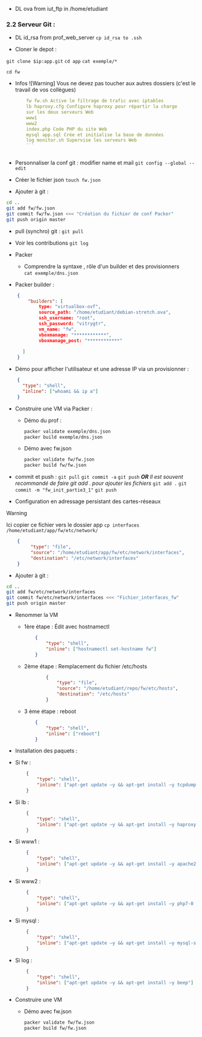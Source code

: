 

- DL ova from iut_ftp in /home/etudiant
### 2.2 Serveur Git :
- DL id_rsa from prof_web_server
`cp id_rsa to .ssh`

- Cloner le depot :

`git clone $ip:app.git`
`cd app`
`cat exemple/*`

`cd fw`

- Infos ![Warning] Vous ne devez pas toucher aux autres dossiers (c'est le travail de vos collègues) 
    ```yaml
        fw fw.sh Active le filtrage de trafic avec iptables
        lb haproxy.cfg Configure haproxy pour répartir la charge 
        sur les deux serveurs Web
        www1
        www2
        index.php Code PHP du site Web
        mysql app.sql Crée et initialise la base de données
        log monitor.sh Supervise les serveurs Web
        ```



- Personnaliser la conf git : modifier name et mail
`git config --global --edit`

- Créer le fichier json
`touch fw.json`

- Ajouter à git :
```bash
cd ..
git add fw/fw.json
git commit fw/fw.json <<< "Création du fichier de conf Packer"
git push origin master
```

- pull (synchro) git :
`git pull`

- Voir les contributions 
`git log`

- Packer
    - Comprendre la syntaxe , rôle d'un builder et des provisionners  
`cat exemple/dns.json`  


- Packer builder :
```json
    {
        "builders": [
            type: "virtualbox-ovf",
            source_path: "/home/etudiant/debian-stretch.ova",
            ssh_username: "root",
            ssh_password: "vitrygtr",
            vm_name: "fw",
            vboxmanage: "************",
            vboxmanage_post: "************"
        
      ]
    }
```

- Démo pour afficher l'utilisateur et une adresse IP via un provisionner :
```json
    {
      "type": "shell",
      "inline": ["whoami && ip a"]
    }

```

- Construire une VM via Packer :
    - Démo du prof :
        ```bash
        packer validate exemple/dns.json
        packer build exemple/dns.json
        ```
    -  Démo avec fw.json

        ```bash
        packer validate fw/fw.json
        packer build fw/fw.json
        ```

- commit et push :
`git pull`
`git commit -a`
`git push`
***OR***
*Il est souvent recommandé de faire git add . pour ajouter les fichiers*
`git add .`
`git commit -m "fw_init_partie3_1"`
`git push`




- Configuration en adressage persistant des cartes-réseaux
> [!WARNING]
> Ici copier ce fichier vers le dossier app
`cp interfaces /home/etudiant/app/fw/etc/network/`

```json
    {
         "type": "file",
         "source": "/home/etudiant/app/fw/etc/network/interfaces",
         "destination": "/etc/network/interfaces"
    }
```

- Ajouter à git :
```bash
cd ..
git add fw/etc/network/interfaces
git commit fw/etc/network/interfaces <<< "Fichier_interfaces_fw"
git push origin master
```

- Renommer la VM
    - 1ère étape : Édit avec hostnamectl
        ```json
            {
                "type": "shell",
                "inline": ["hostnamectl set-hostname fw"]
            }
        ```

    - 2ème étape : Remplacement du fichier /etc/hosts
        ```json
                {
                    "type": "file",
                    "source": "/home/etudiant/repo/fw/etc/hosts",
                    "destination": "/etc/hosts"
                }
        ```
    - 3 ème étape : reboot    
        ```json
            {
                "type": "shell",
                "inline": ["reboot"]
            }
        ```
- Installation des paquets :
- Si fw :
    ```json
        {
            "type": "shell",
            "inline": ["apt-get update –y && apt-get install –y tcpdump"]
        }
    ```
- Si lb :
    ```json
        {
            "type": "shell",
            "inline": ["apt-get update –y && apt-get install –y haproxy"]
        }
    ```
- Si www1 :  
    ```json
        {
            "type": "shell",
            "inline": ["apt-get update –y && apt-get install –y apache2"]
        }
    ```
- Si www2 :  
    ```json
        {
            "type": "shell",
            "inline": ["apt-get update –y && apt-get install –y php7-0 php7.0-mysql"]
        }
    ```
- Si mysql :  
    ```json
        {
            "type": "shell",
            "inline": ["apt-get update –y && apt-get install –y mysql-server"]
        }
    ```
- Si log :  
    ```json
        {
            "type": "shell",
            "inline": ["apt-get update –y && apt-get install –y beep"]
        }
    ```

- Construire une VM
    -  Démo avec fw.json

        ```bash
        packer validate fw/fw.json
        packer build fw/fw.json
        ```